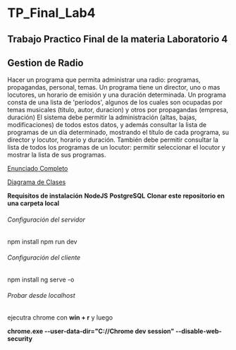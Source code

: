 # TP_Final_Lab4

## Trabajo Practico Final de la materia Laboratorio 4

## Gestion de Radio

Hacer un programa que permita administrar una radio: programas, propagandas, personal, temas.
Un programa tiene un director, uno o mas locutores, un horario de emisión y una duración determinada.
Un programa consta de una lista de 'períodos', algunos de los cuales son ocupadas
por temas musicales (titulo, autor, duracion) y otros por propagandas (empresa, duración)
El sistema debe permitir la administración (altas, bajas, modificaciones) de todos estos datos,
y además consultar la lista de programas de un día determinado, mostrando el título de cada
programa, su director y locutor, horario y duración.
También debe permitir consultar la lista de todos los programas de un locutor: permitir
seleccionar el locutor y mostrar la lista de sus programas.

[Enunciado Completo](https://github.com/Leandro-Estrada/TP_Final_Lab4/blob/main/docs/Enunciado.txt)

[Diagrama de Clases](https://github.com/Leandro-Estrada/TP_Final_Lab4/blob/main/docs/Diagrama%20de%20Clases%20TP%20FINAL%20lab4.jpg)

**Requisitos de instalación**
__NodeJS__
__PostgreSQL__
__Clonar este repositorio en una carpeta local__

###### Configuración del servidor
npm install
npm run dev

###### Configuración del cliente
npm install
ng serve -o

###### Probar desde localhost

ejecutra chrome con **win + r** y luego

**chrome.exe --user-data-dir="C://Chrome dev session" --disable-web-security**
